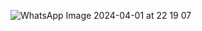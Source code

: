 ![WhatsApp Image 2024-04-01 at 22 19 07](https://github.com/user-attachments/assets/fbdcd44d-1cd7-4839-847c-2491b0dd7dbb)
